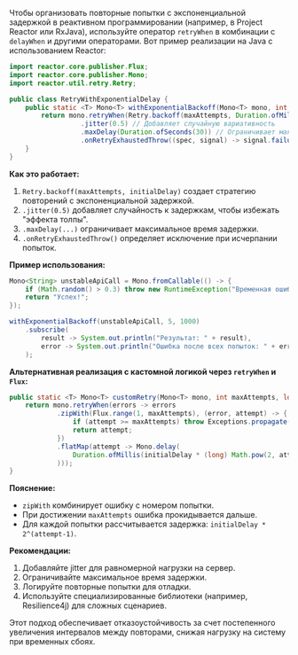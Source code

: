 Чтобы организовать повторные попытки с экспоненциальной задержкой в реактивном программировании (например, в Project Reactor или RxJava), используйте оператор `retryWhen` в комбинации с `delayWhen` и другими операторами. Вот пример реализации на Java с использованием Reactor:

```java
import reactor.core.publisher.Flux;
import reactor.core.publisher.Mono;
import reactor.util.retry.Retry;

public class RetryWithExponentialDelay {
    public static <T> Mono<T> withExponentialBackoff(Mono<T> mono, int maxAttempts, long initialDelay) {
        return mono.retryWhen(Retry.backoff(maxAttempts, Duration.ofMillis(initialDelay))
                  .jitter(0.5) // Добавляет случайную вариативность
                  .maxDelay(Duration.ofSeconds(30)) // Ограничивает максимальную задержку
                  .onRetryExhaustedThrow((spec, signal) -> signal.failure()));
    }
}
```

**Как это работает:**
1. `Retry.backoff(maxAttempts, initialDelay)` создает стратегию повторений с экспоненциальной задержкой.
2. `.jitter(0.5)` добавляет случайность к задержкам, чтобы избежать "эффекта толпы".
3. `.maxDelay(...)` ограничивает максимальное время задержки.
4. `.onRetryExhaustedThrow()` определяет исключение при исчерпании попыток.

**Пример использования:**
```java
Mono<String> unstableApiCall = Mono.fromCallable(() -> {
    if (Math.random() > 0.3) throw new RuntimeException("Временная ошибка");
    return "Успех!";
});

withExponentialBackoff(unstableApiCall, 5, 1000)
    .subscribe(
        result -> System.out.println("Результат: " + result),
        error -> System.out.println("Ошибка после всех попыток: " + error)
    );
```

**Альтернативная реализация с кастомной логикой через `retryWhen` и `Flux`:**

```java
public static <T> Mono<T> customRetry(Mono<T> mono, int maxAttempts, long initialDelay) {
    return mono.retryWhen(errors -> errors
            .zipWith(Flux.range(1, maxAttempts), (error, attempt) -> {
                if (attempt >= maxAttempts) throw Exceptions.propagate(error);
                return attempt;
            })
            .flatMap(attempt -> Mono.delay(
                Duration.ofMillis(initialDelay * (long) Math.pow(2, attempt - 1))
            )));
}
```

**Пояснение:**
- `zipWith` комбинирует ошибку с номером попытки.
- При достижении `maxAttempts` ошибка прокидывается дальше.
- Для каждой попытки рассчитывается задержка: `initialDelay * 2^(attempt-1)`.

**Рекомендации:**
1. Добавляйте jitter для равномерной нагрузки на сервер.
2. Ограничивайте максимальное время задержки.
3. Логируйте повторные попытки для отладки.
4. Используйте специализированные библиотеки (например, Resilience4j) для сложных сценариев.

Этот подход обеспечивает отказоустойчивость за счет постепенного увеличения интервалов между повторами, снижая нагрузку на систему при временных сбоях.